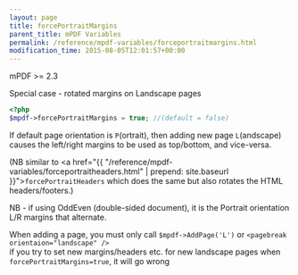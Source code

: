 ```yaml
---
layout: page
title: forcePortraitMargins
parent_title: mPDF Variables
permalink: /reference/mpdf-variables/forceportraitmargins.html
modification_time: 2015-08-05T12:01:57+00:00
---
```


mPDF >= 2.3

<div class="alert alert-success" role="alert" markdown="1">
  Special case - rotated margins on Landscape pages

</div>


```php
<?php
$mpdf->forcePortraitMargins = true; //(default = false)

```
If default page orientation is `P`(ortrait), then adding new page `L`(andscape) causes the left/right margins to be used as top/bottom, and vice-versa.

(NB similar to <a href="{{ "/reference/mpdf-variables/forceportraitheaders.html" | prepend: site.baseurl }}">`forcePortraitHeaders`</a> which does the same but also rotates the HTML headers/footers.)

NB - if using OddEven (double-sided document), it is the Portrait orientation L/R margins that alternate.

When adding a page, you must only call `$mpdf->AddPage('L')` or `<pagebreak orientaion="landscape" />`  
if you try to set new margins/headers etc. for new landscape pages when `forcePortraitMargins=true`, it will go wrong


